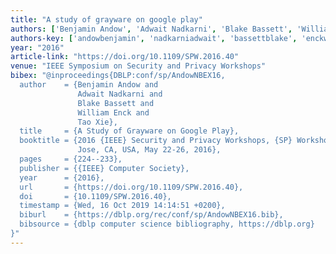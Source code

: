 ```yaml
---
title: "A study of grayware on google play"
authors: ['Benjamin Andow', 'Adwait Nadkarni', 'Blake Bassett', 'William Enck', 'Tao Xie 0001']
authors-key: ['andowbenjamin', 'nadkarniadwait', 'bassettblake', 'enckwilliam', 'xietao']
year: "2016"
article-link: "https://doi.org/10.1109/SPW.2016.40"
venue: "IEEE Symposium on Security and Privacy Workshops"
bibex: "@inproceedings{DBLP:conf/sp/AndowNBEX16,
  author    = {Benjamin Andow and
               Adwait Nadkarni and
               Blake Bassett and
               William Enck and
               Tao Xie},
  title     = {A Study of Grayware on Google Play},
  booktitle = {2016 {IEEE} Security and Privacy Workshops, {SP} Workshops 2016, San
               Jose, CA, USA, May 22-26, 2016},
  pages     = {224--233},
  publisher = {{IEEE} Computer Society},
  year      = {2016},
  url       = {https://doi.org/10.1109/SPW.2016.40},
  doi       = {10.1109/SPW.2016.40},
  timestamp = {Wed, 16 Oct 2019 14:14:51 +0200},
  biburl    = {https://dblp.org/rec/conf/sp/AndowNBEX16.bib},
  bibsource = {dblp computer science bibliography, https://dblp.org}
}"
---
```

